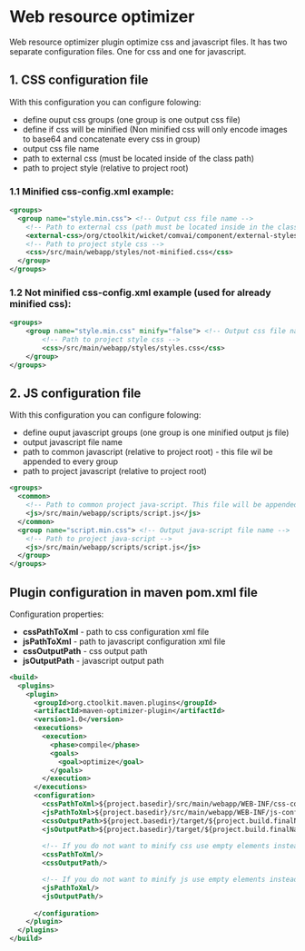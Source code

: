 # Web resource optimizer

Web resource optimizer plugin optimize css and javascript files. It has two separate configuration files. One for css and one for javascript.

## 1. CSS configuration file
With this configuration you can configure folowing:

- define ouput css groups (one group is one output css file)
- define if css will be minified (Non minified css will only encode images to base64 and concatenate every css in group)
- output css file name
- path to external css (must be located inside of the class path)
- path to project style (relative to project root)

### 1.1 Minified css-config.xml example:
```xml
<groups>
  <group name="style.min.css"> <!-- Output css file name -->
    <!-- Path to external css (path must be located inside in the class-path) -->
    <external-css>/org/ctoolkit/wicket/comvai/component/external-styles.css</external-css>
    <!-- Path to project style css -->
    <css>/src/main/webapp/styles/not-minified.css</css>
  </group>
</groups>
```

### 1.2 Not minified css-config.xml example (used for already minified css):
```xml
<groups>
    <group name="style.min.css" minify="false"> <!-- Output css file name (output css will not be minified) -->
        <!-- Path to project style css -->
        <css>/src/main/webapp/styles/styles.css</css>
    </group>
</groups>
```

## 2. JS configuration file

With this configuration you can configure folowing:

- define ouput javascript groups (one group is one minified output js file)
- output javascript file name
- path to common javascript (relative to project root) - this file wil be appended to every group
- path to project javascript (relative to project root)
```xml
<groups>
  <common>
    <!-- Path to common project java-script. This file will be appended to every group -->
    <js>/src/main/webapp/scripts/script.js</js>
  </common>
  <group name="script.min.css"> <!-- Output java-script file name -->
    <!-- Path to project java-script -->
    <js>/src/main/webapp/scripts/script.js</js>
  </group>
</groups>
```

## Plugin configuration in maven pom.xml file

Configuration properties:

- **cssPathToXml** - path to  css configuration xml file
- **jsPathToXml** - path to javascript configuration xml file
- **cssOutputPath** - css output path
- **jsOutputPath** - javascript output path

```xml
<build>
  <plugins>           
    <plugin>
      <groupId>org.ctoolkit.maven.plugins</groupId>
      <artifactId>maven-optimizer-plugin</artifactId>
      <version>1.0</version>
      <executions>
        <execution>
          <phase>compile</phase>
          <goals>
            <goal>optimize</goal>
          </goals>
        </execution>
      </executions>
      <configuration>
        <cssPathToXml>${project.basedir}/src/main/webapp/WEB-INF/css-config.xml</cssPathToXml>          <!-- path to css configuration file -->
        <jsPathToXml>${project.basedir}/src/main/webapp/WEB-INF/js-config.xml</jsPathToXml>             <!-- path to js configuration file -->
        <cssOutputPath>${project.basedir}/target/${project.build.finalName}/styles/</cssOutputPath>     <!-- css output path -->
        <jsOutputPath>${project.basedir}/target/${project.build.finalName}/scripts/</jsOutputPath>      <!-- js output path -->
        
        <!-- If you do not want to minify css use empty elements instead -->
        <cssPathToXml/>        
        <cssOutputPath/>

        <!-- If you do not want to minify js use empty elements instead -->
        <jsPathToXml/>
        <jsOutputPath/>        
 
      </configuration>
    </plugin>
  </plugins>
</build>
```